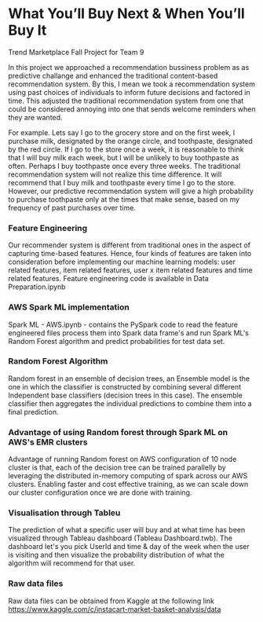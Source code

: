 # What You’ll Buy Next & When You’ll Buy It

Trend Marketplace Fall Project for Team 9

In this project we approached a recommendation bussiness problem as as predictive challange and enhanced the traditional content-based recommendation system. By this, I mean we took a recommendation system using past choices of individuals to inform future decisions and factored in time. This adjusted the traditional recommendation system  from one that could be considered annoying into one that sends welcome reminders when they are wanted.

For example. Lets say I go to the grocery store and on the first week, I purchase milk, designated by the orange circle, and toothpaste, designated by the red circle. If I go to the store once a week, it is reasonable to think that I will buy milk each week, but I will be unlikely to buy toothpaste as often. Perhaps I buy toothpaste once every three weeks. The traditional recommendation system will not realize this time difference. It will recommend that I buy milk and toothpaste every time I go to the store. However, our predictive recommendation system will give a high probability to purchase toothpaste only at the times that make sense, based on my frequency of past purchases over time.

### Feature Engineering
Our recommender system is different from traditional ones in the aspect of capturing time-based features. Hence, four kinds of features are taken into consideration before implementing our machine learning models: user related features, item related features, user x item related features and time related features. Feature engineering code is available in Data Preparation.ipynb

### AWS Spark ML implementation
Spark ML - AWS.ipynb - contains the PySpark code to read the feature engineered files process them into Spark data frame's and run Spark ML's Random Forest algorithm and predict probabilities for test data set. 

### Random Forest Algorithm
Random forest in an ensemble of decision trees, an Ensemble model is the one in which the classifier is constructed by combining several different Independent base classifiers (decision trees in this case). The ensemble classifier then aggregates the individual predictions to combine them into a final prediction. 

### Advantage of using Random forest through Spark ML on AWS's EMR clusters
Advantage of running Random forest on AWS configuration of 10 node cluster is that, each of the decision tree can be trained parallelly by leveraging the distributed in-memory computing of spark across our AWS clusters. Enabling faster and cost effective training, as we can scale down our cluster configuration once we are done with training. 

### Visualisation through Tableu
The prediction of what a specific user will buy and at what time has been visualized through Tableau dashboard (Tableau Dashboard.twb). The dashboard let's you pick UserId and time & day of the week when the user is visiting and then visualize the probability distribution of what the algorithm will recommend for that user. 

### Raw data files
Raw data files can be obtained from Kaggle at the following link
https://www.kaggle.com/c/instacart-market-basket-analysis/data 
